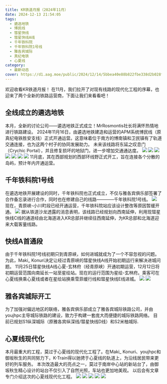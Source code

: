 ```yaml
---
title: KR铁道月报（2024年11月）
date: 2024-12-13 21:54:05
tags:
  - 遴选地铁
  - 博民线
  - 彗星快线
  - 彗星快线A线
  - 千年铁科院
  - 千年铁科院1号线
  - 雅各宾城际
  - 真纪电铁
  - 心夏线
category:
  - 最新动态
cover: https://d1.aag.moe/public/2024/12/14/5bbea40e88b822fbe338d2b028f203f5.png
---
```

欢迎收看KR铁道月报！
在11月，我们拉开了对现有线路的现代化工程的序幕，也迎来了两个全新的铁路运营商，下面让我们来看看吧！
## 全线成立的遴选地铁
本月，全新的讨论公司——遴选地铁正式成立！MrRosmontis社长将满怀热情地进行铁路建设。
2024年11月16日，由遴选地铁建造和运营的APM系统博民线（原真纪电铁胜安支线）正式开通运营。这意味着位于南方的博南镇和卫民镇有了轨道交通连接，也为这两个村子的协同发展助力。
未来该线路将东延之叹息门（Crychic Portal），并且修复损坏的地狱门，进一步增加交通通达度。
![](https://d1.aag.moe/public/2024/12/14/b8872ddf33b1c3f8bad95e75a72ebc30.png)
![](https://d1.aag.moe/public/2024/12/14/06cfe191e77bbddf0295929a212197ee.png)
![](https://d1.aag.moe/public/2024/12/14/48c06117710cdf007cb44cdca44aedd3.png)
![](https://d1.aag.moe/public/2024/12/14/e67b44ad38d7805516a267dd53f548ee.png)
![](https://d1.aag.moe/public/2024/12/14/fd663990b3e6808af37f4ab515b8cb00.png)
![](https://d1.aag.moe/public/2024/12/14/29558ce98545b7186556e30d0babf89e.png)
![](https://d1.aag.moe/public/2024/12/14/35307fd98b2890072fdebbd8c17f1a6a.png)
11月底，其在西部规划的西部环线野正式开工，旨在连接各个分散的岛屿，预计年内开通运营。
## 千年铁科院1号线
在遴选地铁开展建设的同时，千年铁科院也正式成立，不仅与雅各宾俱乐部签署了合作备忘录进行合作，同时也在修建自己的线路————千年铁科院1号线。
![](https://d1.aag.moe/public/2024/12/14/c845e899aa5fe40f72e392ec43f744e5.png)
现在，青原峡-小川町段已经开通运营，千年铁科院站应该设计整改等原因暂缓开通。
![](https://d1.aag.moe/public/2024/12/14/8c2577d5697457d317545efb63bda859.png)
据从铁道沙龙透露的消息表明，该线路已经规划向西南延伸，利用现彗星快线C线的通道经由北海道进入KR总部并继续往西南延伸，为KR总部和北海道迎来大载客量线路。
## 快线A首通段
由于千年铁科院1号线初期只到青原峡，如何进城就成为了一个不容忽视的问题。为此，Maki_ Konuri决定让经过青原峡的彗星快线A线开始初期运行来解决进城问题。
11月25日彗星快线A线心夏-玄林府（经青原峡）开通初期运营，12月12日将初期运营范围向南延长一站至星绘站。现在的运行范围为星绘-玄林府。乘客可在心夏线换乘心夏线或者在星绘站换乘雪菲缓行线和彗星快线E线进城。
![](https://d1.aag.moe/public/2024/12/14/f8207f477e05162457434d71fc96dba8.png)
![](https://d1.aag.moe/public/2024/12/14/56de7c058e5ed824884b1b9f9db4d8ff.png)
## 雅各宾城际开工
为了加强对偏远地区的联络，雅各宾俱乐部成立了雅各宾城际铁路公司，并由youjhpc主导城际铁路的建设，致力于构建一套庞大而便捷的城际铁路网络。
目前已规划S1纵深城际（原雅各宾纵深线/彗星快线D线）和S2米柚城际.
## 心夏线现代化
本月最重大的工程，莫过于心夏线的现代化工程了。在Maki_ Konuri、youjhpc和御坂秋生的共同努力下，K-Train得以驰骋于心夏线的轨道上，为沿线居民带来更好的列车服务。
本次改造最大的亮点之一，莫过于南岸中心站的新站台了，由御坂秋生精心设计的站台不仅引入了自然光照，车站也更加地美观。
以后会有文章专门介绍这次的心夏线现代化工程。
![](https://d1.aag.moe/public/2024/12/14/fcd9cb61fbc3bbd5af7350ecdfc0b563.png)
![](https://d1.aag.moe/public/2024/12/14/834110df4e686d8fd80064dd089d72da.png)
![](https://d1.aag.moe/public/2024/12/14/c6cbad696d27235515cc3f5e3934d3be.png)
![](https://d1.aag.moe/public/2024/12/14/5c4acf93676d261aca684a3aa40c83d6.png)
![](https://d1.aag.moe/public/2024/12/14/bc1daa944f2f81b5eb4f2940129b676e.png)